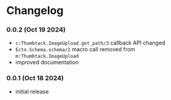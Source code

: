 # Changelog

### 0.0.2 (Oct 19 2024)

* `c:Thumbtack.ImageUpload.get_path/3` callback API changed
* `Ecto.Schema.schema/2` macro call removed from `m:Thumbtack.ImageUpload`
* improved documentation


### 0.0.1 (Oct 18 2024)

* initial release
